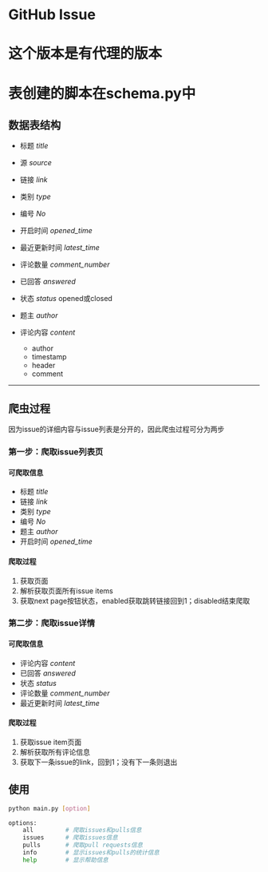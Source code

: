 # GitHub Issue
# 这个版本是有代理的版本

# 表创建的脚本在schema.py中
## 数据表结构
* 标题 *title*
* 源 *source*
* 链接 *link*
* 类别 *type*
* 编号 *No*
* 开启时间 *opened_time*
* 最近更新时间 *latest_time*
* 评论数量 *comment_number*
* 已回答 *answered*
* 状态 *status* 
	opened或closed
* 题主 *author*
* 评论内容 *content*

	- author
	- timestamp
	- header
	- comment
---
## 爬虫过程
因为issue的详细内容与issue列表是分开的，因此爬虫过程可分为两步

### 第一步：爬取issue列表页
#### 可爬取信息
* 标题 *title*
* 链接 *link*
* 类别 *type*
* 编号 *No*
* 题主 *author*
* 开启时间 *opened_time*

#### 爬取过程
1. 获取页面
2. 解析获取页面所有issue items
3. 获取next page按钮状态，enabled获取跳转链接回到1；disabled结束爬取

### 第二步：爬取issue详情
#### 可爬取信息
* 评论内容 *content*
* 已回答 *answered*
* 状态 *status*
* 评论数量 *comment_number*
* 最近更新时间 *latest_time*


#### 爬取过程
1. 获取issue item页面
2. 解析获取所有评论信息
3. 获取下一条issue的link，回到1；没有下一条则退出

## 使用
```bash
python main.py [option]

options:
	all         # 爬取issues和pulls信息
	issues      # 爬取issues信息
	pulls       # 爬取pull requests信息
	info        # 显示issues和pulls的统计信息
	help        # 显示帮助信息
```